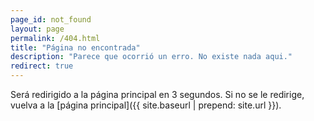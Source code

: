 ```yaml
---
page_id: not_found
layout: page
permalink: /404.html
title: "Página no encontrada"
description: "Parece que ocorrió un erro. No existe nada aqui."
redirect: true
---
```


Será redirigido a la página principal en 3 segundos. Si no se le redirige, vuelva a la [página principal]({{ site.baseurl | prepend: site.url }}).